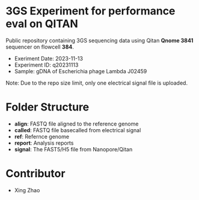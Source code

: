 # 3GS Experiment for performance eval on QITAN
Public repository containing 3GS sequencing data using Qitan **Qnome 3841** sequencer on flowcell **384**.

- Exeriment Date: 2023-11-13
- Experiment ID: q20231113
- Sample: gDNA of Escherichia phage Lambda J02459

Note: Due to the repo size limit, only one electrical signal file is uploaded.

# Folder Structure
- **align**: FASTQ file aligned to the reference genome
- **called**: FASTQ file basecalled from electrical signal
- **ref**: Refernce genome
- **report**: Analysis reports
- **signal**: The FAST5/H5 file from Nanopore/Qitan


# Contributor
- Xing Zhao
